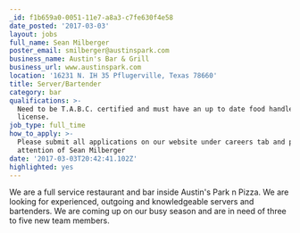 ```yaml
---
_id: f1b659a0-0051-11e7-a8a3-c7fe630f4e58
date_posted: '2017-03-03'
layout: jobs
full_name: Sean Milberger
poster_email: smilberger@austinspark.com
business_name: Austin's Bar & Grill
business_url: www.austinspark.com
location: '16231 N. IH 35 Pflugerville, Texas 78660'
title: Server/Bartender
category: bar
qualifications: >-
  Need to be T.A.B.C. certified and must have an up to date food handlers
  license.
job_type: full_time
how_to_apply: >-
  Please submit all applications on our website under careers tab and put to the
  attention of Sean Milberger
date: '2017-03-03T20:42:41.102Z'
highlighted: yes
---
```

We are a full service restaurant and bar inside Austin's Park n Pizza.  We are looking for experienced, outgoing and knowledgeable servers and bartenders.  We are coming up on our busy season and are in need of three to five new team members.
